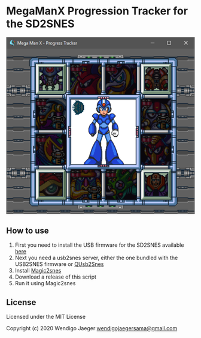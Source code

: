 # MegaManX Progression Tracker for the SD2SNES

![Tracker window](docs/Tracker.png)

## How to use

1. First you need to install the USB firmware for the SD2SNES available [here](https://usb2snes.com/)
1. Next you need a usb2snes server, either the one bundled with the USB2SNES firmware or [QUsb2Snes](https://skarsnik.github.io/QUsb2snes/)
1. Install [Magic2snes](https://github.com/Skarsnik/Magic2snes/tags)
1. Download a release of this script
1. Run it using Magic2snes

## License

Licensed under the MIT License

Copyright (c) 2020 Wendigo Jaeger <wendigojaegersama@gmail.com>